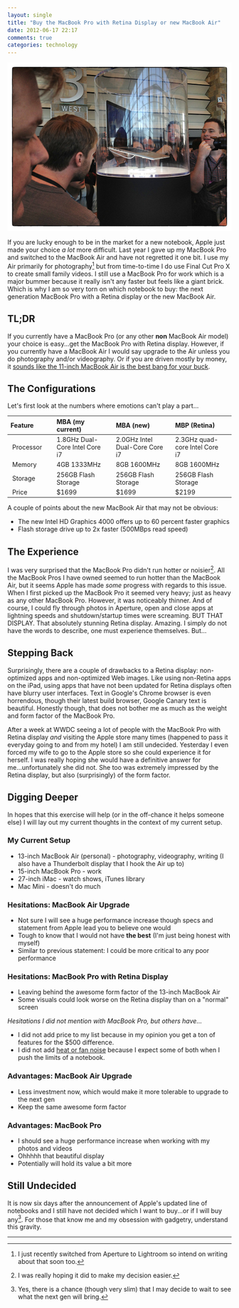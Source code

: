 ```yaml
---
layout: single
title: "Buy the MacBook Pro with Retina Display or new MacBook Air"
date: 2012-06-17 22:17
comments: true
categories: technology
---
```


![The MacBook Pro with Retina Display at WWDC 2012](/uploads/2012/06/MacBookProRetina.jpg)

If you are lucky enough to be in the market for a new notebook, Apple just made your choice *a lot* more difficult. Last year I gave up my MacBook Pro and switched to the MacBook Air and have not regretted it one bit. I use my Air primarily for photography[^fn-photo] but from time-to-time I do use Final Cut Pro X to create small family videos. I still use a MacBook Pro for work which is a major bummer because it really isn't any faster but feels like a giant brick. Which is why I am so very torn on which notebook to buy: the next generation MacBook Pro with a Retina display or the new MacBook Air.

## TL;DR

If you currently have a MacBook Pro (or any other **non** MacBook Air model) your choice is easy...get the MacBook Pro with Retina display. However, if you currently have a MacBook Air I would say upgrade to the Air unless you do photography and/or videography. Or if you are driven mostly by money, it [sounds like the 11-inch MacBook Air is the best bang for your buck][smith].

## The Configurations

Let's first look at the numbers where emotions can't play a part...

| Feature   | MBA (my current)  | MBA (new) | MBP (Retina)  |  
| :-------------------  | :------------------   | :------------------   | :-------------------  |  
| &nbsp;Processor&nbsp;&nbsp;&nbsp;&nbsp;&nbsp; | 1.8GHz Dual-Core Intel Core i7&nbsp;&nbsp;&nbsp;&nbsp;&nbsp;  | 2.0GHz Intel Dual-Core Core i7&nbsp;&nbsp;&nbsp;&nbsp;&nbsp;  | 2.3GHz quad-core Intel Core i7&nbsp;&nbsp;&nbsp;&nbsp;&nbsp;  |  
| &nbsp;Memory  | 4GB 1333MHz   | 8GB 1600MHz   | 8GB 1600MHz   |  
| &nbsp;Storage | 256GB Flash Storage   | 256GB Flash Storage   | 256GB Flash Storage   |  
| &nbsp;Price   | $1699 | $1699 | $2199 |  


A couple of points about the new MacBook Air that may not be obvious:

* The new Intel HD Graphics 4000 offers up to 60 percent faster graphics
* Flash storage drive up to 2x faster (500MBps read speed)

## The Experience

I was very surprised that the MacBook Pro didn't run hotter or noisier[^fn-damn]. All the MacBook Pros I have owned seemed to run hotter than the MacBook Air, but it seems Apple has made *some* progress with regards to this issue. When I first picked up the MacBook Pro it seemed very heavy; just as heavy as any other MacBook Pro. However, it was noticeably thinner. And of course, I could fly through photos in Aperture, open and close apps at lightning speeds and shutdown/startup times were screaming. BUT THAT DISPLAY. That absolutely stunning Retina display. Amazing. I simply do not have the words to describe, one must experience themselves.  But...

## Stepping Back

Surprisingly, there are a couple of drawbacks to a Retina display: non-optimized apps and non-optimized Web images. Like using non-Retina apps on the iPad, using apps that have not been updated for Retina displays often have blurry user interfaces. Text in Google's Chrome browser is even horrendous, though their latest build browser, Google Canary text is beautiful. Honestly though, that does not bother me as much as the weight and form factor of the MacBook Pro.

After a week at WWDC seeing a lot of people with the MacBook Pro with Retina display *and* visiting the Apple store many times (happened to pass it everyday going to and from my hotel) I am still undecided. Yesterday I even forced my wife to go to the Apple store so she could experience it for herself. I was really hoping she would have a definitive answer for me...unfortunately she did not. She too was extremely impressed by the Retina display, but also (surprisingly) of the form factor.

## Digging Deeper

In hopes that this exercise will help (or in the off-chance it helps someone else) I will lay out my current thoughts in the context of my current setup.

### My Current Setup

* 13-inch MacBook Air (personal) - photography, videography, writing (I also have a Thunderbolt display that I hook the Air up to)
* 15-inch MacBook Pro - work
* 27-inch iMac - watch shows, iTunes library
* Mac Mini - doesn't do much

### Hesitations: MacBook Air Upgrade

* Not sure I will see a huge performance increase though specs and statement from Apple lead you to believe one would
* Tough to know that I would not have **the best** (I'm just being honest with myself)
* Similar to previous statement: I could be more critical to any poor performance

### Hesitations: MacBook Pro with Retina Display

* Leaving behind the awesome form factor of the 13-inch MacBook Air
* Some visuals could look worse on the Retina display than on a "normal" screen

*Hesitations I did not mention with MacBook Pro, but others have...*

* I did not add price to my list because in my opinion you get a ton of features for the $500 difference.
* I did not add [heat or fan noise][noise] because I expect some of both when I push the limits of a notebook.

### Advantages: MacBook Air Upgrade

* Less investment now, which would make it more tolerable to upgrade to the next gen
* Keep the same awesome form factor

### Advantages: MacBook Pro

* I should see a huge performance increase when working with my photos and videos
* Ohhhhh that beautiful display
* Potentially will hold its value a bit more

## Still Undecided

It is now six days after the announcement of Apple's updated line of notebooks and I still have not decided which I want to buy...or if I will buy any[^fn-slim]. For those that know me and my obsession with gadgetry, understand this gravity.

---

[^fn-damn]: I was really hoping it did to make my decision easier.
[^fn-photo]: I just recently switched from Aperture to Lightroom so intend on writing about that soon too.
[^fn-slim]: Yes, there is a chance (though very slim) that I may decide to wait to see what the next gen will bring.

[noise]: http://www.marco.org/2012/06/14/retina-macbook-pro-heat-fan-noise "Heat and fan noise from the Retina MacBook Pro by Marco Arment"
[smith]: http://david-smith.org/blog/2012/06/13/comparing-the-ivy-bridge-macbooks/ "Comparing the Ivy Bridge MacBooks by David Smith"
